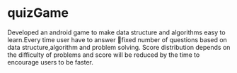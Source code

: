 # quizGame

Developed an android game to make data structure and algorithms easy to learn.Every time user have to answer fixed number of questions based on data structure,algorithm and problem solving.
Score distribution depends on the difficulty  of problems and score will be reduced by the time to encourage users to be faster.
